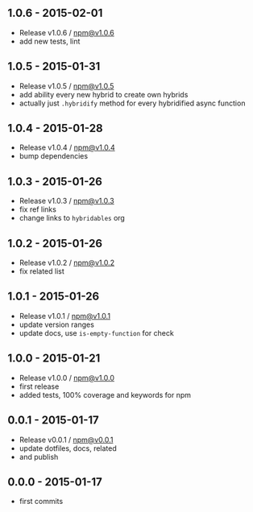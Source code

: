 

## 1.0.6 - 2015-02-01
- Release v1.0.6 / npm@v1.0.6
- add new tests, lint

## 1.0.5 - 2015-01-31
- Release v1.0.5 / npm@v1.0.5
- add ability every new hybrid to create own hybrids
- actually just `.hybridify` method for every hybridified async function

## 1.0.4 - 2015-01-28
- Release v1.0.4 / npm@v1.0.4
- bump dependencies

## 1.0.3 - 2015-01-26
- Release v1.0.3 / npm@v1.0.3
- fix ref links
- change links to `hybridables` org

## 1.0.2 - 2015-01-26
- Release v1.0.2 / npm@v1.0.2
- fix related list

## 1.0.1 - 2015-01-26
- Release v1.0.1 / npm@v1.0.1
- update version ranges
- update docs, use `is-empty-function` for check

## 1.0.0 - 2015-01-21
- Release v1.0.0 / npm@v1.0.0
- first release
- added tests, 100% coverage and keywords for npm

## 0.0.1 - 2015-01-17
- Release v0.0.1 / npm@v0.0.1
- update dotfiles, docs, related
- and publish

## 0.0.0 - 2015-01-17
- first commits